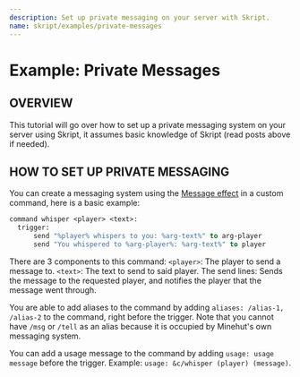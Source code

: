 ```yaml
---
description: Set up private messaging on your server with Skript.
name: skript/examples/private-messages
---
```


# Example: Private Messages

## OVERVIEW

This tutorial will go over how to set up a private messaging system on your server using Skript, it assumes basic knowledge of Skript \(read posts above if needed\).

## HOW TO SET UP PRIVATE MESSAGING

You can create a messaging system using the [Message effect](https://skripthub.net/docs/?id=1130) in a custom command, here is a basic example:

```vb
command whisper <player> <text>:
  trigger:
      send "%player% whispers to you: %arg-text%" to arg-player
      send "You whispered to %arg-player%: %arg-text%" to player
```

There are 3 components to this command: `<player>`: The player to send a message to. `<text>`: The text to send to said player. The send lines: Sends the message to the requested player, and notifies the player that the message went through.

You are able to add aliases to the command by adding `aliases: /alias-1, /alias-2` to the command, right before the trigger. Note that you cannot have `/msg` or `/tell` as an alias because it is occupied by Minehut's own messaging system.

You can add a usage message to the command by adding `usage: usage message` before the trigger. Example: `usage: &c/whisper (player) (message)`.
